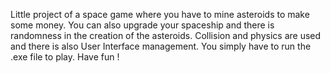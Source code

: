 Little project of a space game where you have to mine asteroids to make some money. You can also upgrade your spaceship and there is randomness in the creation of the asteroids. Collision and physics are used and there is also User Interface management.
You simply have to run the .exe file to play. Have fun !